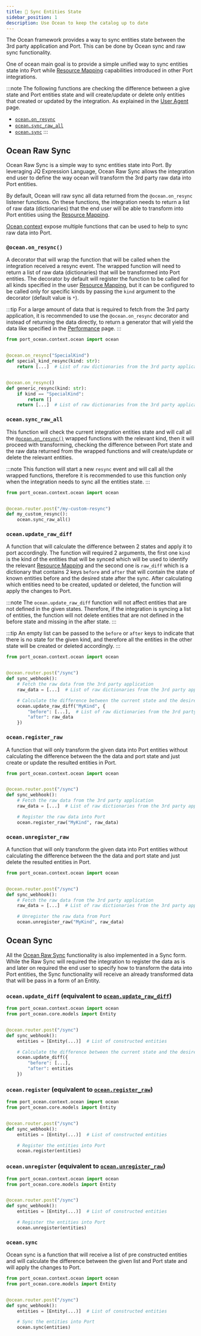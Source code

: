 ```yaml
---
title: 🔁 Sync Entities State
sidebar_position: 1
description: Use Ocean to keep the catalog up to date
---
```


The Ocean framework provides a way to sync entities state between the 3rd party application and Port. This can be done
by Ocean sync and raw sync functionality.

One of ocean main goal is to provide a simple unified way to sync entities state into Port
while [Resource Mapping](./resource-mapping.md) capabilities introduced in other Port integrations.

:::note
The following functions are checking the difference between a give state and Port entities state and will create/update
or delete only entities that created or updated by the integration. As explained in the [User Agent](./user-agent.md)
page.

- [`ocean.on_resync`](#oceanon_resync)
- [`ocean.sync_raw_all`](#oceansync_raw_all)
- [`ocean.sync`](#oceansync)
  :::

## Ocean Raw Sync

Ocean Raw Sync is a simple way to sync entities state into Port. By leveraging JQ Expression Language, Ocean Raw Sync
allows the integration end user to define the way ocean will transform the 3rd party raw data into Port entities.

By default, Ocean will raw sync all data returned from the `@ocean.on_resync` listener functions. On these functions,
the integration needs to return a list of raw data (dictionaries) that the end user will be able to transform into
Port entities using the [Resource Mapping](./resource-mapping.md).

[Ocean context](./contexts.md#ocean-context) expose multiple functions that can be used to help to sync raw data into
Port.

### `@ocean.on_resync()`

A decorator that will wrap the function that will be called when the integration received a
resync event. The wrapped function will need to return a list of raw data (dictionaries) that will be transformed into
Port entities. The decorator by default will register the function to be called for all kinds specified in the
user [Resource Mapping](./resource-mapping.md), but it can be configured to be called only for specific kinds by
passing the `kind` argument to the decorator (default value is `*`).

:::tip
For a large amount of data that is required to fetch from the 3rd party application, it is recommended to use the
`@ocean.on_resync` decorator and instead of returning the data directly, to return a generator that will yield the
data like specified in
the [Performance](../../develop-an-integration/performance.md#generators-in-the-ocean-framework) page.
:::

```python
from port_ocean.context.ocean import ocean


@ocean.on_resync("SpecialKind")
def special_kind_resync(kind: str):
    return [...]  # List of raw dictionaries from the 3rd party application


@ocean.on_resync()
def generic_resync(kind: str):
    if kind == "SpecialKind":
        return []
    return [...]  # List of raw dictionaries from the 3rd party application
```

### `ocean.sync_raw_all`

This function will check the current integration entities state and will call all
the [`@ocean.on_resync()`](#oceanon_resync) wrapped functions with the relevant kind, then it will proceed with
transforming,
checking the difference between Port state and the raw data returned from the wrapped functions and will create/update
or delete the relevant entities.

:::note
This function will start a new `resync` event and will call all the wrapped functions, therefore it is recommended to
use this function only when the integration needs to sync all the entities state.
:::

```python
from port_ocean.context.ocean import ocean


@ocean.router.post("/my-custom-resync")
def my_custom_resync():
    ocean.sync_raw_all()
```

### `ocean.update_raw_diff`

A function that will calculate the difference between 2 states and apply it to port
accordingly. The function will required 2 arguments, the first one `kind` is the kind of the entities that will be
synced which will be used to identify the relevant [Resource Mapping](./resource-mapping.md) and the second one
is `raw_diff` which is a dictionary that contains 2 keys `before` and `after` that will contain the state of known
entities before and the desired state after the sync. After calculating which entities need to be created, updated
or deleted, the function will apply the changes to Port.

:::note
The `ocean.update_raw_diff` function will not affect entities that are not defined in the given states.
Therefore, if the integration is syncing a list of entities, the function will not delete entities that are not
defined in the before state and missing in the after state.
:::

:::tip
An empty list can be passed to the `before` or `after` keys to indicate that there is no state for the given kind,
and therefore all the entities in the other state will be created or deleted accordingly.
:::

```python
from port_ocean.context.ocean import ocean


@ocean.router.post("/sync")
def sync_webhook():
    # Fetch the raw data from the 3rd party application
    raw_data = [...]  # List of raw dictionaries from the 3rd party application

    # Calculate the difference between the current state and the desired state
    ocean.update_raw_diff("MyKind", {
        "before": [...],  # List of raw dictionaries from the 3rd party application
        "after": raw_data
    })
```

### `ocean.register_raw`

A function that will only transform the given data into Port entities without calculating the difference between the
the data and port state and just create or update the resulted entities in Port.

```python
from port_ocean.context.ocean import ocean


@ocean.router.post("/sync")
def sync_webhook():
    # Fetch the raw data from the 3rd party application
    raw_data = [...]  # List of raw dictionaries from the 3rd party application

    # Register the raw data into Port
    ocean.register_raw("MyKind", raw_data)
```

### `ocean.unregister_raw`

A function that will only transform the given data into Port entities without calculating the difference between the
the data and port state and just delete the resulted entities in Port.

```python
from port_ocean.context.ocean import ocean


@ocean.router.post("/sync")
def sync_webhook():
    # Fetch the raw data from the 3rd party application
    raw_data = [...]  # List of raw dictionaries from the 3rd party application

    # Unregister the raw data from Port
    ocean.unregister_raw("MyKind", raw_data)
```

## Ocean Sync

All the [Ocean Raw Sync](#ocean-raw-sync) functionality is also implemented in a Sync form. While the Raw Sync will
required the integration to register the data as is and later on required the end user to specify how to transform the
data into Port entities, the Sync functionality will receive an already transformed data that will be pass in a form of
an Entity.

### `ocean.update_diff` (equivalent to [`ocean.update_raw_diff`](#oceanupdaterawdiff))

```python
from port_ocean.context.ocean import ocean
from port_ocean.core.models import Entity


@ocean.router.post("/sync")
def sync_webhook():
    entities = [Entity(...)]  # List of constructed entities

    # Calculate the difference between the current state and the desired state
    ocean.update_diff({
        "before": [...],
        "after": entities
    })
```

### `ocean.register` (equivalent to [`ocean.register_raw`](#oceanregisterraw))

```python
from port_ocean.context.ocean import ocean
from port_ocean.core.models import Entity


@ocean.router.post("/sync")
def sync_webhook():
    entities = [Entity(...)]  # List of constructed entities

    # Register the entities into Port
    ocean.register(entities)
```

### `ocean.unregister` (equivalent to [`ocean.unregister_raw`](#oceanunregisterraw))

```python
from port_ocean.context.ocean import ocean
from port_ocean.core.models import Entity


@ocean.router.post("/sync")
def sync_webhook():
    entities = [Entity(...)]  # List of constructed entities

    # Register the entities into Port
    ocean.unregister(entities)
```

### `ocean.sync`

Ocean sync is a function that will receive a list of pre constructed entities and will calculate the difference between
the given list and Port state and will apply the changes to Port.

```python
from port_ocean.context.ocean import ocean
from port_ocean.core.models import Entity


@ocean.router.post("/sync")
def sync_webhook():
    entities = [Entity(...)]  # List of constructed entities

    # Sync the entities into Port
    ocean.sync(entities)
```
